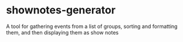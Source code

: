 # shownotes-generator
A tool for gathering events from a list of groups, sorting and formatting them, and then displaying them as show notes
